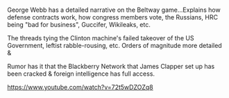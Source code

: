 ---
---

```js exec frontmatter
```

George Webb has a detailed narrative on the Beltway game...Explains how defense contracts work, how congress members vote, the Russians, HRC being "bad for business",  Guccifer, Wikileaks, etc.

The threads tying the Clinton machine's failed takeover of the US Government, leftist rabble-rousing, etc. Orders of magnitude more detailed & 

Rumor has it that the Blackberry Network that James Clapper set up has been cracked & foreign intelligence has full access.

https://www.youtube.com/watch?v=72t5wDZOZq8
